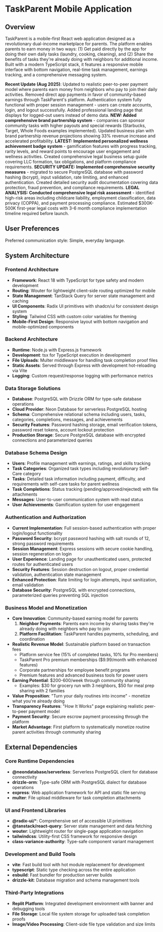# TaskParent Mobile Application

## Overview

TaskParent is a mobile-first React web application designed as a revolutionary dual-income marketplace for parents. The platform enables parents to earn money in two ways: (1) Get paid directly by the app for doing their own daily tasks (laundry, cooking, cleaning), and (2) Share the benefits of tasks they're already doing with neighbors for additional income. Built with a modern TypeScript stack, it features a responsive mobile interface with bottom navigation, real-time task management, earnings tracking, and a comprehensive messaging system.

**Recent Update (Aug 2025)**: Updated to realistic peer-to-peer payment model where parents earn money from neighbors who pay to join their daily activities. Removed direct app payments in favor of community-based earnings through TaskParent's platform. Authentication system fully functional with proper session management - users can create accounts, login, and logout successfully. Added professional landing page that displays for logged-out users instead of demo data. **NEW: Added comprehensive brand partnership system** - companies can sponsor community tasks with higher payouts and special rewards (Starbucks, Target, Whole Foods examples implemented). Updated business plan with brand partnership revenue projections showing 33% revenue increase and accelerated profitability. **LATEST: Implemented personalized wellness achievement badge system** - gamification features with progress tracking, rarity levels, and reward points to encourage user engagement and wellness activities. Created comprehensive legal business setup guide covering LLC formation, tax obligations, and platform compliance requirements. **SECURITY UPDATE: Implemented comprehensive security measures** - migrated to secure PostgreSQL database with password hashing (bcrypt), input validation, rate limiting, and enhanced authentication. Created detailed security audit documentation covering data protection, fraud prevention, and compliance requirements. **LEGAL ANALYSIS: Conducted comprehensive legal risk assessment** - identified high-risk areas including childcare liability, employment classification, data privacy (COPPA), and payment processing compliance. Estimated $300K-500K first-year legal costs with 3-6 month compliance implementation timeline required before launch.

## User Preferences

Preferred communication style: Simple, everyday language.

## System Architecture

### Frontend Architecture
- **Framework**: React 18 with TypeScript for type safety and modern development
- **Routing**: Wouter for lightweight client-side routing optimized for mobile
- **State Management**: TanStack Query for server state management and caching
- **UI Components**: Radix UI primitives with shadcn/ui for consistent design system
- **Styling**: Tailwind CSS with custom color variables for theming
- **Mobile-First Design**: Responsive layout with bottom navigation and mobile-optimized components

### Backend Architecture
- **Runtime**: Node.js with Express.js framework
- **Development**: tsx for TypeScript execution in development
- **File Uploads**: Multer middleware for handling task completion proof files
- **Static Assets**: Served through Express with development hot-reloading via Vite
- **Logging**: Custom request/response logging with performance metrics

### Data Storage Solutions
- **Database**: PostgreSQL with Drizzle ORM for type-safe database operations
- **Cloud Provider**: Neon Database for serverless PostgreSQL hosting
- **Schema**: Comprehensive relational schema including users, tasks, categories, completions, messages, and achievements
- **Security Features**: Password hashing storage, email verification tokens, password reset tokens, account lockout protection
- **Production Storage**: Secure PostgreSQL database with encrypted connections and parameterized queries

### Database Schema Design
- **Users**: Profile management with earnings, ratings, and skills tracking
- **Task Categories**: Organized task types including revolutionary Self-Care category
- **Tasks**: Detailed task information including payment, difficulty, and requirements with self-care tasks for parent wellness
- **Task Completions**: Status tracking (pending/approved/rejected) with file attachments
- **Messages**: User-to-user communication system with read status
- **User Achievements**: Gamification system for user engagement

### Authentication and Authorization
- **Current Implementation**: Full session-based authentication with proper login/logout functionality
- **Password Security**: bcrypt password hashing with salt rounds of 12, strong password requirements
- **Session Management**: Express sessions with secure cookie handling, session regeneration on login
- **User Experience**: Landing page for unauthenticated users, protected routes for authenticated users
- **Security Features**: Session destruction on logout, proper credential validation, authentication state management
- **Enhanced Protection**: Rate limiting for login attempts, input sanitization, email validation
- **Database Security**: PostgreSQL with encrypted connections, parameterized queries preventing SQL injection

### Business Model and Monetization
- **Core Innovation**: Community-based earning model for parents
  1. **Neighbor Payments**: Parents earn income by sharing tasks they're already doing with neighbors who pay to join
  2. **Platform Facilitation**: TaskParent handles payments, scheduling, and coordination
- **Realistic Revenue Model**: Sustainable platform based on transaction fees
  - Platform service fee (15% of completed tasks, 10% for Pro members)
  - TaskParent Pro premium memberships ($9.99/month with enhanced features)
  - Corporate partnerships for employee benefit programs
  - Premium features and advanced business tools for power users
- **Earning Potential**: $200-600/week through community sharing
  - Examples: $30 for grocery run with 3 neighbors, $50 for meal prep sharing with 2 families
- **Value Proposition**: "Turn your daily routines into income" - monetize what you're already doing
- **Transparency Features**: "How It Works" page explaining realistic peer-to-peer payment model
- **Payment Security**: Secure escrow payment processing through the platform
- **Market Advantage**: First platform to systematically monetize routine parent activities through community sharing

## External Dependencies

### Core Runtime Dependencies
- **@neondatabase/serverless**: Serverless PostgreSQL client for database connectivity
- **drizzle-orm**: Type-safe ORM with PostgreSQL dialect for database operations
- **express**: Web application framework for API and static file serving
- **multer**: File upload middleware for task completion attachments

### UI and Frontend Libraries
- **@radix-ui/***: Comprehensive set of accessible UI primitives
- **@tanstack/react-query**: Server state management and data fetching
- **wouter**: Lightweight router for single-page application navigation
- **tailwindcss**: Utility-first CSS framework for responsive design
- **class-variance-authority**: Type-safe component variant management

### Development and Build Tools
- **vite**: Fast build tool with hot module replacement for development
- **typescript**: Static type checking across the entire application
- **esbuild**: Fast bundler for production server builds
- **drizzle-kit**: Database migration and schema management tools

### Third-Party Integrations
- **Replit Platform**: Integrated development environment with banner and debugging tools
- **File Storage**: Local file system storage for uploaded task completion proofs
- **Image/Video Processing**: Client-side file type validation and size limits